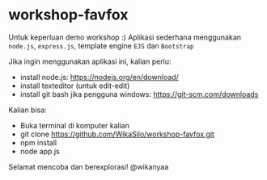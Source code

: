 # workshop-favfox

Untuk keperluan demo workshop :)
Aplikasi sederhana menggunakan `node.js`, `express.js`, template engine `EJS` dan `Bootstrap`

Jika ingin menggunakan aplikasi ini, kalian perlu:
- install node.js: https://nodejs.org/en/download/
- install texteditor (untuk edit-edit)
- install git bash jika pengguna windows: https://git-scm.com/downloads

Kalian bisa:
- Buka terminal di komputer kalian
- git clone https://github.com/WikaSilo/workshop-favfox.git
- npm install
- node app.js

Selamat mencoba dan berexplorasi!
@wikanyaa